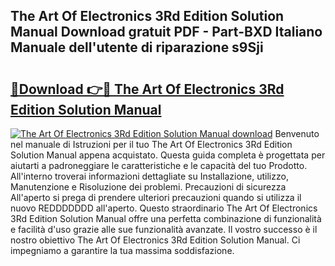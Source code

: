 ## The Art Of Electronics 3Rd Edition Solution Manual Download gratuit PDF - Part-BXD Italiano Manuale dell'utente di riparazione s9Sji

# <h2><a href="http://dfae0nm.blite.top/?on=The+Art+Of+Electronics+3Rd+Edition+Solution+Manual">🔗Download 👉🔴 The Art Of Electronics 3Rd Edition Solution Manual</a></h2>

[![The Art Of Electronics 3Rd Edition Solution Manual download](https://i.imgur.com/lujVjoI.png)](http://dfae0nm.blite.top/?on=The+Art+Of+Electronics+3Rd+Edition+Solution+Manual)
Benvenuto nel manuale di Istruzioni per il tuo The Art Of Electronics 3Rd Edition Solution Manual appena acquistato. Questa guida completa è progettata per aiutarti a padroneggiare le caratteristiche e le capacità del tuo Prodotto. All'interno troverai informazioni dettagliate su Installazione, utilizzo, Manutenzione e Risoluzione dei problemi. Precauzioni di sicurezza All'aperto si prega di prendere ulteriori precauzioni quando si utilizza il nuovo REDDDDDDD all'aperto. Questo straordinario The Art Of Electronics 3Rd Edition Solution Manual offre una perfetta combinazione di funzionalità e facilità d'uso grazie alle sue funzionalità avanzate. Il vostro successo è il nostro obiettivo The Art Of Electronics 3Rd Edition Solution Manual. Ci impegniamo a garantire la tua massima soddisfazione.
